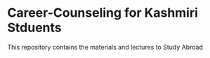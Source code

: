 # Career-Counseling for Kashmiri Stduents

This repository contains the materials and lectures to Study Abroad
